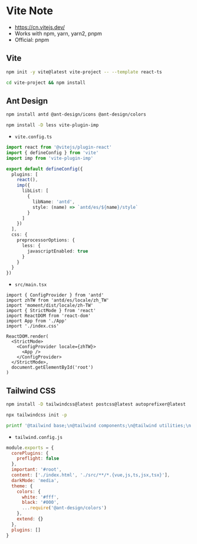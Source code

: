 # Vite Note

- <https://cn.vitejs.dev/>
- Works with npm, yarn, yarn2, pnpm
- Official: pnpm

## Vite

```bash
npm init -y vite@latest vite-project -- --template react-ts
```

```bash
cd vite-project && npm install
```

## Ant Design

```bash
npm install antd @ant-design/icons @ant-design/colors
```

```bash
npm install -D less vite-plugin-imp
```

- `vite.config.ts`

```ts
import react from '@vitejs/plugin-react'
import { defineConfig } from 'vite'
import imp from 'vite-plugin-imp'

export default defineConfig({
  plugins: [
    react(),
    imp({
      libList: [
        {
          libName: 'antd',
          style: (name) => `antd/es/${name}/style`
        }
      ]
    })
  ],
  css: {
    preprocessorOptions: {
      less: {
        javascriptEnabled: true
      }
    }
  }
})
```

- `src/main.tsx`

```tsx
import { ConfigProvider } from 'antd'
import zhTW from 'antd/es/locale/zh_TW'
import 'moment/dist/locale/zh-TW'
import { StrictMode } from 'react'
import ReactDOM from 'react-dom'
import App from './App'
import './index.css'

ReactDOM.render(
  <StrictMode>
    <ConfigProvider locale={zhTW}>
      <App />
    </ConfigProvider>
  </StrictMode>,
  document.getElementById('root')
)
```

## Tailwind CSS

```bash
npm install -D tailwindcss@latest postcss@latest autoprefixer@latest
```

```bash
npx tailwindcss init -p
```

```bash
printf '@tailwind base;\n@tailwind components;\n@tailwind utilities;\n' > src/index.css
```

- `tailwind.config.js`

```js
module.exports = {
  corePlugins: {
    preflight: false
  },
  important: '#root',
  content: ['./index.html', './src/**/*.{vue,js,ts,jsx,tsx}'],
  darkMode: 'media',
  theme: {
    colors: {
      white: '#fff',
      black: '#000',
      ...require('@ant-design/colors')
    },
    extend: {}
  },
  plugins: []
}
```
